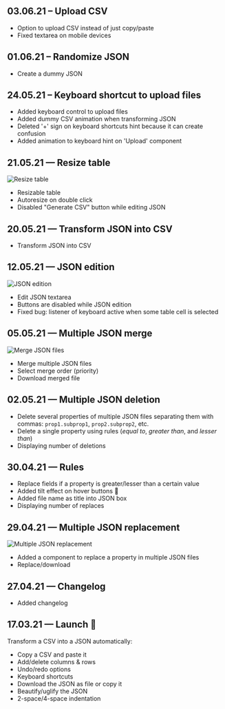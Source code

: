 ## 03.06.21 – Upload CSV

* Option to upload CSV instead of just copy/paste
* Fixed textarea on mobile devices 

## 01.06.21 – Randomize JSON

* Create a dummy JSON

## 24.05.21 – Keyboard shortcut to upload files

* Added keyboard control to upload files
* Added dummy CSV animation when transforming JSON
* Deleted '+' sign on keyboard shortcuts hint because it can create confusion
* Added animation to keyboard hint on 'Upload' component

## 21.05.21 — Resize table

![Resize table](https://github.com/erikmartinjordan/Screenshots/blob/master/May-21-2021%2011-31-56.gif?raw=true)

* Resizable table
* Autoresize on double click
* Disabled "Generate CSV" button while editing JSON

## 20.05.21 — Transform JSON into CSV

* Transform JSON into CSV

## 12.05.21 — JSON edition

![JSON edition](https://github.com/erikmartinjordan/Screenshots/blob/master/May-12-2021%2013-05-23.gif?raw=true)

* Edit JSON textarea
* Buttons are disabled while JSON edition
* Fixed bug: listener of keyboard active when some table cell is selected

## 05.05.21 — Multiple JSON merge

![Merge JSON files](https://github.com/erikmartinjordan/Screenshots/blob/master/May-05-2021%2012-47-05.gif?raw=true)

* Merge multiple JSON files
* Select merge order (priority)
* Download merged file

## 02.05.21 — Multiple JSON deletion

* Delete several properties of multiple JSON files separating them with commas: `prop1.subprop1`, `prop2.subprop2`, etc.
* Delete a single property using rules (*equal to*, *greater than*, and *lesser than*)
* Displaying number of deletions

## 30.04.21 — Rules

* Replace fields if a property is greater/lesser than a certain value
* Added tilt effect on hover buttons 💅
* Added file name as title into JSON box 
* Displaying number of replaces

## 29.04.21 — Multiple JSON replacement

![Multiple JSON replacement](https://github.com/erikmartinjordan/Screenshots/blob/master/May-05-2021%2012-46-00.gif?raw=true)

* Added a component to replace a property in multiple JSON files
* Replace/download

## 27.04.21 — Changelog

* Added changelog

## 17.03.21 — Launch 🚀

Transform a CSV into a JSON automatically:

* Copy a CSV and paste it
* Add/delete columns & rows
* Undo/redo options
* Keyboard shortcuts
* Download the JSON as file or copy it
* Beautify/uglify the JSON
* 2-space/4-space indentation